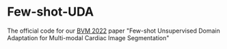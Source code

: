 # Few-shot-UDA
 The official code for our [BVM 2022](https://www.bvm-workshop.org/) paper "Few-shot Unsupervised Domain Adaptation for Multi-modal Cardiac Image Segmentation"

